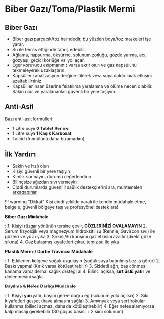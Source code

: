 # Biber Gazı/Toma/Plastik Mermi

## Biber Gazı

- Biber gazı parçacık/toz halindedir, bu yüzden boya/toz maskeleri işe yarar.
- Su ile temas ettiğinde tahriş edebilir.
- Ağlama, hapşurma, öksürme, solunum zorluğu, gözde yanma, acı, gözyaşı, geçici körlüğe vs. yol açar.
- Eğer koruyucu ekipmanınız varsa aktif olun ve gaz kapsülünü tekmeleyerek uzaklaştırın.
- Kapsüller kanalizasyon deliğine itilerek veya suya daldırılarak etkisini azaltabilirsiniz.
- Kapsülller insan üzerine fırlatılırsa yaralanma ve ölüme neden olabilir. Sakin olun ve yaralananları güvenli bir yere taşıyım.

## Anti-Asit

Bazı anti-asit formülleri:

- 1 Litre suya **6 Tablet Rennie**
- 1 Litre suya **1 Kaşık Karbonat**
- Talcid (formülünü daha bulamadım)

## İlk Yardım

- Sakin ve hızlı olun
- Kişiyi güvenli bir yere taşıyın
- Kimlik sormayın, durumu değerlendirin
- Bilinçsize ağızdan sıvı vermeyin
- Ciddi durumlarda güvenilir saülık destekçilerini ara, muhtemelen [arkadadırlar](./eylem.md#kortej-101)

!!! warning "Dikkat"
    Kişi ciddi şekilde yaralı ile kendin müdahale etme, belgele, güvenli bölgeye taşı ve profesyönel destek ara!

**Biber Gazı Müdahale**

:   1. Kişiyi rüzgar yönünün tersine çevir, **GÖZLERİNİZİ OVALAMAYIN**
    2. Serum fizyolojik veya magnezyum hidroksitli su (Rennie, Gaviscon sıvı) ile gözleri ve yüzü yıka
    3. Sirkeli/Su karışımı gaz etkisini azaltır (direkt göze sıkma)
    4. Gaz bulaşmış kıyafetleri çıkar, temiz su ile yıka

**Plastik Mermi / Darbe Travması Müdahale**

:   1. Etkilenen bölgeye soğuk uygulayın (soğuk suya batırılmış bez iş görür)
    2. Baskı yapma! (Kırık varsa kötüleştirebilir)
    3. Siddetli ağrı, baş dönmesi, kanama varsa derhal sağlık desteği al
    4. Bilinci açıksa, __sırt üstü yatır__ ve dinlenmesini sağla

**Bayılma & Nefes Darlığı Müdahale**

:   1. Kişiyi **yan** yatır, başını geriye doğru eğ (solunum yolu açılsın)
    2. Sıkı kıyafetleri gevşet (hava almasını sağla)
    3. Amonyak veya sert kokular kullanma (bilinci açmaz, daha da kötüleştirebilir)
    4. Eğer nefes alamıyorsa kalp masajı gerekebilir (30 göğüs basısı + 2 suni solunum)


